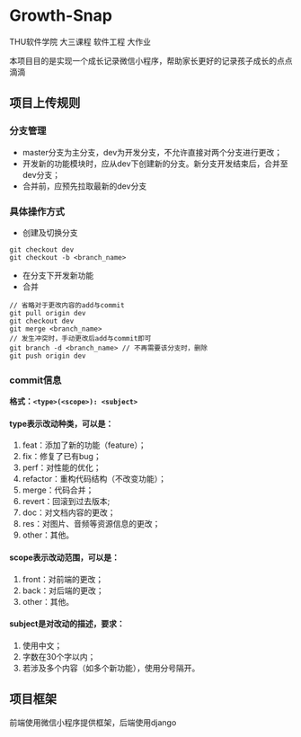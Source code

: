 # Growth-Snap
THU软件学院 大三课程 软件工程 大作业

本项目目的是实现一个成长记录微信小程序，帮助家长更好的记录孩子成长的点点滴滴

## 项目上传规则
### 分支管理
- master分支为主分支，dev为开发分支，不允许直接对两个分支进行更改；
- 开发新的功能模块时，应从dev下创建新的分支。新分支开发结束后，合并至dev分支；
- 合并前，应预先拉取最新的dev分支

### 具体操作方式
- 创建及切换分支
```
git checkout dev
git checkout -b <branch_name>
``` 
- 在分支下开发新功能
- 合并
```
// 省略对于更改内容的add与commit
git pull origin dev
git checkout dev
git merge <branch_name>
// 发生冲突时，手动更改后add与commit即可
git branch -d <branch_name> // 不再需要该分支时，删除
git push origin dev
```

### commit信息
**格式：`<type>(<scope>): <subject>`**

#### type表示改动种类，可以是：
1. feat：添加了新的功能（feature）；
2. fix：修复了已有bug；
3. perf：对性能的优化；
4. refactor：重构代码结构（不改变功能）；
5. merge：代码合并；
6. revert：回滚到过去版本;
7. doc：对文档内容的更改；
8. res：对图片、音频等资源信息的更改；
9. other：其他。

#### scope表示改动范围，可以是：
1. front：对前端的更改；
2. back：对后端的更改；
3. other：其他。

#### subject是对改动的描述，要求：
1. 使用中文；
2. 字数在30个字以内；
3. 若涉及多个内容（如多个新功能），使用分号隔开。

## 项目框架
前端使用微信小程序提供框架，后端使用django
